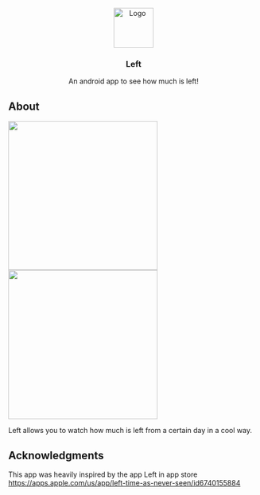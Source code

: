 <br />
<div align="center">
  <a>
    <img src="https://github.com/user-attachments/assets/ef6e919f-9984-4bea-a20f-9eb254f25dc9" alt="Logo" width="80" height="80">
  </a>

  <h3 align="center">Left</h3>

  <p align="center">
    An android app to see how much is left!
    
  </p>
</div>

## About
<img src="https://github.com/user-attachments/assets/cd240c9d-893b-4a33-bda6-6da0a9eadec0" width="300"> <img src="https://github.com/user-attachments/assets/cb984df4-c9d7-428e-8ab8-86e8a436d24f" width="300"> 

Left allows you to watch how much is left from a certain day in a cool way.

## Acknowledgments

This app was heavily inspired by the app Left in app store
https://apps.apple.com/us/app/left-time-as-never-seen/id6740155884
